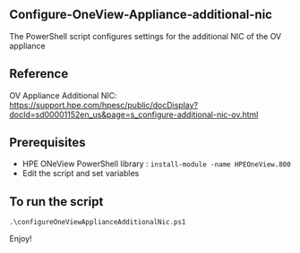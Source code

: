 ## Configure-OneView-Appliance-additional-nic

The PowerShell script configures settings for the additional NIC of the OV appliance

## Reference 

OV Appliance Additional NIC: https://support.hpe.com/hpesc/public/docDisplay?docId=sd00001152en_us&page=s_configure-additional-nic-ov.html

## Prerequisites
* HPE ONeView PowerShell library : ```` install-module -name HPEOneView.800 ````
* Edit the script and set variables

## To run the script
````
.\configureOneViewApplianceAdditionalNic.ps1 
````

Enjoy!
